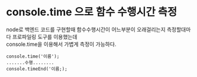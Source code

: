# console.time 으로 함수 수행시간 측정

node로 백엔드 코드를 구현할때 함수수행시간이 어느부분이 오래걸리는지 측정할대마다 프로파일링 도구를 이용했는데  
console.time을 이용해서 가볍게 측정이 가능하다.  

```
console.time('이름');
.......수행........
console.timeEnd('이름;);
```
